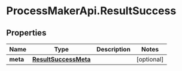 # ProcessMakerApi.ResultSuccess

## Properties
Name | Type | Description | Notes
------------ | ------------- | ------------- | -------------
**meta** | [**ResultSuccessMeta**](ResultSuccessMeta.md) |  | [optional] 


